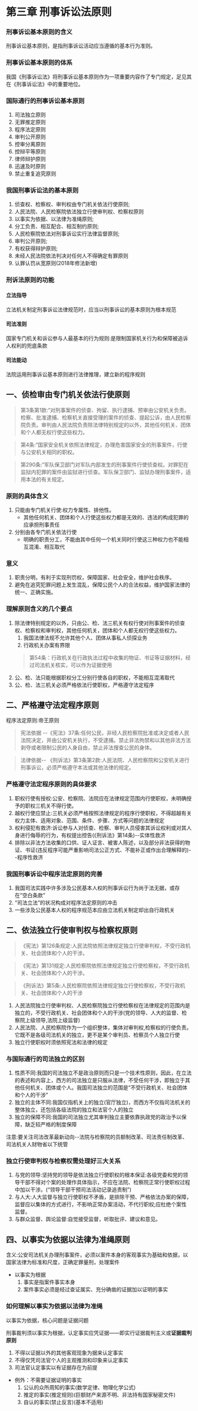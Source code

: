 # 第三章 刑事诉讼法原则
### 刑事诉讼基本原则的含义
刑事诉讼基本原则，是指刑事诉讼活动应当遵循的基本行为准则。
### 刑事诉讼基本原则的体系
我国《刑事诉讼法》将刑事诉讼基本原则作为一项重要内容作了专门规定，足见其在《刑事诉讼法》中的重要地位。
### 国际通行的刑事诉讼基本原则
1. 司法独立原则
2. 无罪推定原则
3. 程序法定原则
4. 审判公开原则
5. 控审分离原则
6. 控辩平等原则
7. 律师辩护原则
8. 迅速及时原则
9. 禁止重复追究原则
### 我国刑事诉讼法的基本原则
1. 侦查权、检察权、审判权由专门机关依法行使原则;
2. 人民法院、人民检察院依法独立行使审判权、检察权原则
3. 以事实为依据、以法律为准绳原则;
4. 分工负责、相互配合、相互制约原则;
5. 人民检察院依法对刑事诉讼实行法律监督原则;
6. 审判公开原则;
7. 有权获得辩护原则;
8. 未经人民法院依法判决对任何人不得确定有罪原则
9. 认罪认罚从宽原则(2018年修法新增)
### 刑诉法原则的功能
#### 立法指导
立法机关制定刑事诉讼法律规范时，应当以刑事诉讼的基本原则为根本规范
#### 司法准则
国家专门机关和诉讼参与人最基本的行为规则:是限制国家机关行为和保障被追诉人权利的兜底条款
#### 司法能动
法院运用刑事诉讼基本原则进行法律推理，建立新的程序规则
## 一、侦检审由专门机关依法行使原则
>第3条第1款:“对刑事案件的侦查、拘留、执行逮捕、预审由公安机关负责。检察、批准逮捕、检察机关直接受理的案件的侦查、提起公诉，由人民检察院负责。审判由人民法院负责除法律特别规定的以外，其他任何机关、团体和个人都无权行使这些权力。

>第4条:“国家安全机关依照法律规定，办理危害国家安全的刑事案件，行使与公安机关相同的职权。

>第290条:“军队保卫部门对军队内部发生的刑事案件行使侦查权。对罪犯在监狱内犯罪的案件由监狱进行侦查。军队保卫部门、监狱办理刑事案件，适用本法的有关规定。
### 原则的具体含义
1. 只能由专门机关行使:权力专属性、排他性。
   - 其他任何机关、团体和个人行使这些权力都是无效的、违法的构成犯罪的应承担刑事责任
2. 分别由各专门机关依法行使
   - 明确的职责分工，不能由其中任何一个机关同时行使这三种权力也不能相互混淆、相互取代
### 意义
1. 职责分明，有利于实现刑罚权，保障国家、社会安全，维护社会秩序。
2. 避免在追究犯罪问题上发生混乱，保障公民个人的合法权益，维护国家法律的统一、正确实施。
### 理解原则含义的几个要点
1. 除法律特别规定的以外，只由公、检、法三机关有权行使对刑事案件的侦查权、检察权和审判权，其他任何机关，团体和个人都无权行使这些权力。
   1. 我国法律法规不允许其他个人、团体从事私人侦探业务
   2. 行政机关办案有界限
    >第54条：行政机关在行政执法过程中收集的物证、书证等证据材料，经过司法机关核实，可以作为证据使用
2. 公、检、法只能根据职权分工分别行使各自的职权，不能相互混淆取代
3. 公、检、法三机关必须严格依法行使职权，严格遵守法定程序
## 二、严格遵守法定程序原则
程序法定原则:帝王原则
>宪法依据 --《宪法》37条:任何公民，非经人民检察院批准或决定或者人民法院决定，并由公安机关执行，不受逮捕。禁止非法拘禁和以其他非法方法剥夺或者限制公民的人身自由，禁止非法搜查公民的身体。

>法律依据-- 《刑诉法》第3条第2款:人民法院、人民检察院和公安机关进行刑事诉讼，必须严格遵守本法或其他法律的规定。
### 严格遵守法定程序原则的具体要求
1. 职权行使有授权:公安、检察院、法院应在法律规定范围内行使职权，未明确授予的职权三机关不得行使。
2. 越权行使应禁止:三机关必须严格按照法律规定的程序行使职权，不得超越有关权力主体、适用对象、范围、条件、步骤、方式等问题的法律规定
3. 权利侵犯有救济:诉讼参与人对侦查、检察、审判人员侵害其诉讼权利或对其人身进行侮辱的行为，有权提出控告(《刑诉法》第14条)--实体性救济
4. 排除以非法方法收集的口供、证人证言、被害人陈述，以及部分非法获得的物证、书证(违反程序可能严重影响司法公正方式、不能补正或作出合理解释的)--程序性救济
### 我国刑事诉讼中程序法定原则的完善
1. 我国司法实践中许多涉及公民基本人权的刑事诉讼行为尚于法无据，或存在“空白条款”
2. “司法立法”的状况构成对程序法定原则的冲击
3. 一些涉及公民基本人权的程序规范本应由立法机关制定却出自行政机关
## 二、依法独立行使审判权与检察权原则
>《宪法》第126条规定:人民法院依照法律规定独立行使审判权，不受行政机关、社会团体和个人的干涉。

>《宪法》第131规定:人民检察院依照法律规定独立行使检察权，不受行政机关、社会团体和个人的干涉。

>《刑诉法》第5条:人民检察院依照法律规定独立行使检察权，不受行政机关、社会团体和个人的干涉
1. 人民法院独立行使审判权、人民检察院独立行使检察权在法律规定的范围内是独立的，不受行政机关、社会团体和个人的干涉(党的领导、人大的监督、检察院上级领导,法院上级监督)
2. 人民法院、人民检察院作为一个组织整体，集体对审判权,检察权的行使负责。它既不是各级司法机关的独立，更不是某个审判员、检察员个人独立行使
3. 独立行使职权时须依照宪法和法律的规定
### 与国际通行的司法独立的区别
1. 性质不同:我国的司法独立不是政治原则而只是一个技术性原则，因此，在立法的表述和内容上，西方的司法独立是只服从法律，不受任何干涉，即独立于其他任何机关、团体或个人。我国司法独立的范围是“不受行政机关、社会团体和个人的干涉”
2. 独立的主体不同:我国仅指机关上的独立(官厅独立)，而西方不仅指司法机关的整体独立，还包括各级法院的独立和法官个人的独立
3. 独立的保障不同:我国的司法独立尤其审判独立主要依靠执政党的政治予以保障，缺乏较严格的制度保障

注意:要关注司法改革最新动向--法院与检察院的员额制改革、司法责任制改革、司法机关人财物省以下统管
### 独立行使审判权与检察权需处理好三大关系
1. 与党的领导:坚持党的领导是依法独立行使职权的根本保证:各级党委和党的领导干部不得对个案的处理作具体指示，不应在法院、检察院正常行使职权过程中加以干涉。(“领导干部干预司法活动记录追责制”)
2. 与人大:人大监督与独立行使职权不矛盾，是排除干预、严格依法办案的保障，监督应以集体的方式进行，不影响正常办案活动，不代行职权;应杜绝个案性监督。
3. 与群众监督、舆论监督:自觉接受监督，听取批评、建议和意见。
## 四、以事实为依据以法律为准绳原则
含义:公安司法机关办理刑事案件，必须以案件本身的客观事实为基础和依据，以国家法律为标准和尺度，正确定罪量刑，处理案件
- 以事实为根据
  1. 事实是指案件事实本身
  2. 案件事实必须是经过查证属实、充分确凿的证据加以证明的事实
### 如何理解以事实为依据以法律为准绳
以事实为依据，核心问题是证据问题

刑事裁判须以事实为根据，认定事实应凭证据——即实行证据裁判主义或**证据裁判原则**
1. 不得以证据以外的其他客观现象为据来认定事实
2. 不得仅凭司法官个人的主观推测和印象来认定事实
3. 司法官认定事实以有证据存在为前提
- 例外：不需要证据证明的事实
  1. 公认的众所周知的事实(数学定律、物理化学公式)
  2. 推定的事实(推定规则)(巨额财产来源不明、非法持有国家秘密文件)
  3. 自认的事实(禁止反言)(基本不适用)
## 五、分工负责、相互配合、相互制约原则
>《宪法》第135条:人民法院、人民检察院和公安机关办理刑事案件，应当分工负责，互相配合，互相制约，以保证准确有效地执行法律。

>《刑事诉讼法》第7条:人民法院、人民检察院和公安机关进行刑事诉讼，应当分工负责互相配合，互相制约以保证准确有效地执行法律
#### 互相配合
在分工负责的基础上，相互支持，通力合作，使案件的处理上下衔接得当，共同完成查明案件事实，揭露、证实和惩罚犯罪的任务
- **检警配合**:公安机关的侦查为检察机关的起诉搜集证据检察机关对符合建捕条件的及时批捕
- **检法配合**:检察机关派员出庭支持公诉;只要起诉符合法定条件，法院应当开庭审判
#### 互相制约
按照职权的分工相互控制和约束，防止权力滥用，防止和及时纠正可能发生的错误和偏差
- **检警制约**:立案、批捕、侦查行为合法与否
- **检法制约**:起诉的有效性即有罪与否由法院裁判;抗诉权对审判权的制约
### 为什么要建立以审判为中心的刑事诉讼制度
1. 审判机关的中立性使其能够相对客观、公正地对追诉权行使的合法性、正当性进行司法监督。
   1. 追诉行为具有易侵权性，必须由具有中立性的机关对追诉行为进行司法监督，确保法治原则获得尊重
2. 审判具有保护被告人不受错误、不当指控的价值。法院通过审理，对检察机关或者自诉人的指控进行全面审查，包括证据的充分性、认定事文的准确性，能够最大限度地避免冕枉无辜。
   1. 法院是中立的审判机关，享有否定检察机关错误、不当指控的职贵。检察机关对犯罪的认定仅具有"暂定的效力"，只有法院亦认同被告人有罪，才能最终认定被告人有罪。即便是法院判决被告人有罪的案件，最后定罪与量刑的结果也绝非对检察机关起诉书指控内容的照单全收
3. 审判具有保障辩护权实现的价值
   1. 《宪法》第125条规定“被告人有权获得辩护”。因此被告人享有宪法保障的辩护权，法院负有保障被告人获得辩护权利的职责，而法院的审判为辩护权的行使提供了条件。只有通过审判，才能保障被告人的辩护权获得有效实现，也才能体现刑事司法制度的公正性和公信力
### 建立以审判为中心的刑事诉讼制度
以审判为中心的内容包括三个方面
1. 侦查、起诉应当面向审判，服从审判的要求
2. 审判应当发挥认定事实、适用法律的决定性作用
3. 审判活动应当以庭审为中心，庭审应当贯彻直接言词原则

#### 如何建立以审判为中心的刑事诉讼制度
1. 实现刑事案件的“繁简分流”:繁案精办、简案快办
2. 建立规范有效的刑事证据规则:完善非法证据排除规则、贯彻
疑罪从无”
3. 推进庭审的实质化建设:诉讼证据出示在法庭、案件事实查明在法庭、控辩息见发表在法庭、裁判结果形成在法庭
## 六、检察院对刑事诉讼实行法律监督原则
>《刑诉法》第8条:“人民检察院依法对刑事诉讼实行法律监督”，是对宪法第129条的具体体现

指人民检察院在刑事诉讼中除执行自身的诉讼职能外，依法对其他专门机关进行刑事诉讼活动的情况实行法律监督以保证诉讼权力的合法行使

该原则是我国刑事诉讼中的特有原则
### 检察院实行法律监督原则的具体表现
1. 立案监督
   1. 对公安等侦查机关立案活动的监督
   2. 方式:通知立案或通知撤案
2. 侦查监督
   1. 对强制措施的监督、侦查行为合法性的监督
   2. 方式:纠正违法通知书
3. 审判监督
   1. 审理结束后:二审抗诉、再审抗诉
   2. 审理过程中:书面、庭审结束后、法院认为正确的采纳(综合“两高解释)
4. 执行监督
   1. 死刑立即执行时，临场监督
   2. 对刑罚执行机关关押监管改造释放的监督
   3. 对执行变更(监外执行、减刑、假释)的监督
## 七、审判公开原则
人民法院审判第一审案件应当公开进行。但是有关国家秘密或者个人隐私的案件，不公开审理；涉及商业秘密的案件，当事人申请不公开审理的，可以不公开审理
>不公开审理的案件，应当当庭宣布不公开审理的理由【刑诉法第183条】

>**审判的时候**被告人**不满18周岁**的案件，不公开审理，但是，经未成年被告人及其法定代理人同意，未成年被告人所在学校和未成年人保护组织可以派代表到场【刑诉法第274条】

>宣告判决，**一律公开**进行【刑诉法196条】
### 公开审理的例外
 <body>
<style>
@page { margin-left: 0.7in; margin-right: 0.7in; margin-top: 0.75in; margin-bottom: 0.75in; }
body { margin-left: 0.7in; margin-right: 0.7in; margin-top: 0.75in; margin-bottom: 0.75in; }
</style>
    <table border="0" cellpadding="0" cellspacing="0" id="sheet0" class="sheet0 gridlines">
        <col class="col0">
        <col class="col1">
        <col class="col2">
        <tbody>
          <tr class="row0">
            <td class="column0">&nbsp;</td>
            <td class="column1 style0 s">应当不公开</td>
            <td class="column2 style0 s">可以不公开</td>
          </tr>
          <tr class="row1">
            <td class="column0 style1 s style1" rowspan="3">不公开审理的情形</td>
            <td class="column1 style0 s">有关国家利益</td>
            <td class="column2 style1 s style1" rowspan="3">涉及商业秘密+当事人申请</td>
          </tr>
          <tr class="row2">
            <td class="column1 style0 s">个人隐私</td>
          </tr>
          <tr class="row3">
            <td class="column1 style0 s">审判的时候被告人不满十八周岁的</td>
          </tr>
        </tbody>
    </table>
  </body>
注意：不公开≠不开庭(开庭审：控辩审三方都需到庭的审理)

### 不得旁听的人员
>第九条　公开的庭审活动，公民可以旁听。\
旁听席位不能满足需要时，人民法院可以根据申请的先后顺序或者通过抽签、摇号等方式发放旁听证，但应当优先安排当事人的近亲属或其他与案件有利害关系的人旁听。\
下列人员不得旁听：\
(一)证人、鉴定人以及准备出庭提出意见的有专门知识的人；\
(二)未获得人民法院批准的未成年人；\
(三)拒绝接受安全检查的人；\
(四)醉酒的人、精神病人或其他精神状态异常的人；\
(五)其他有可能危害法庭安全或妨害法庭秩序的人。\
依法有可能封存犯罪记录的公开庭审活动，任何单位或个人不得组织人员旁听。\
依法不公开的庭审活动，除法律另有规定外，任何人不得旁听。

### 审判公开的相关司法解释
>最高人民法院关于严格执行公开审判制度的若干规定

>外国人和无国籍人持有效证件要求旁听的，参照中国公民旁听的规定办理

>关于人民法院公开审判非涉外案件是否准许外国人旁听或采访问题的批复(1982年7月5日)

>中华人民共和国人民法院法庭规则(2015年12月21日最高人民法院审判委员会第1673次会议通过，自2016年5月1日起施行)
## 八、有权获得辩护原则
### 法律依据
>宪法第125条“被告人有权获得辩护”

>刑诉法第11条:“被告人有权获得辩护，人民法院有义务保证被告人
获得辩护”
### 国际人权法渊源
>《世界人权宣自》第11条:“凡受刑事控告者在接受公开审判而依法证实有罪以前有获得辩护上所需一切之保证的权利”

>《关于律师作用的基本原则》第1条。“所有的人都有权请求由其选择的一名律师协助保护和确立其权利并在刑事诉讼的各阶段为其辩护
## 九、未经法院依法判决任何人不得确定有罪原则
### 法律依据
>《刑诉法》第12条:未经人民法院依法判决，对任何人都不得确定有罪
### 含义
1. 定罪权由法院统一行使。
2. 定罪须经法定的程序。
3. 未经依法判决，不得确定有罪
### 理解该原则的几个关键问题
1. 确定被告人有罪的权力由作为审判机关的人民法院统一行使。(取消“免予起诉”制度)。
2. 在人民法院依法确定被告人有罪前，被追诉人不得被认为是罪犯。相应的区分了“犯罪嫌疑人”“被告人”两种称谓
3. 人民法院判决被告人有罪，必须严格依法进行。
   1. 严格确保被追诉人的不被强迫自证其罪权
   2. 严格确保证据裁判原则得以贯彻
   3. 严格确保有罪指控的证明责任必须由控方完整履行
### 无罪推定原则的内涵
任何人在未经法院依照法定程序最终确认为有罪之前，应推定其为无罪之人
### 贝卡利亚论无罪推定原则
意大利刑法学家贝卡利亚

在法官判决之前，一个人是不能被称为罪犯的，只要还不能断定他已经侵犯了给予他公共保护的契约,社会就不能取消对他的**公共保护**
### 无罪推定原则的具体要求
1. 证明被告人有罪的责任归属国家追诉机关:
2. 遵循疑罪从无(“存疑时有利于被告人”)的要求
3. 被告人享有防御国家违法或者无根据指控所必需的程序性保障
### 要求一:有罪的证明责任归属国家追诉机关
1. 提供证据证明被告人有罪的责任由控诉一方承担，不得采用酷刑和其他非法方法收集证据
2. 控诉一方履行证明责任必须达到法律规定的证明要求，否则应当判定被告人无罪
3. 被告人有辩护的权利，却没有证明自己无罪的义务，不能因为被告人不能或没有证明自己无罪而认定被告人有罪。